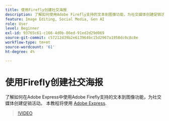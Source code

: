 ```yaml
---
title: 使用Firefly创建社交海报
description: 了解如何使用Adobe Firefly支持的文本到图像功能，为社交媒体创建促销活动
feature: Image Editing, Social Media, Gen AI
role: User
level: Beginner
exl-id: 93765c61-c166-4d0b-86ed-91ed2d29d069
source-git-commit: c57212d39b2e613964bc15d2967a1958dc0c8c8e
workflow-type: tm+mt
source-wordcount: '61'
ht-degree: 4%

---
```


# 使用Firefly创建社交海报

了解如何在Adobe Express中使用Adobe Firefly支持的文本到图像功能，为社交媒体创建促销活动。 本教程将使用 [Adobe Express](https://www.adobe.com/express/).

>[!VIDEO](https://video.tv.adobe.com/v/3420533?quality=12&learn=on&hidetitle=true)
